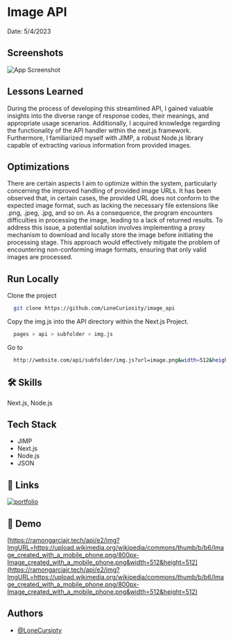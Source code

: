 # Image API
Date: 5/4/2023
## Screenshots

![App Screenshot](http://ramongarciajr.tech/Image%20API.png)


## Lessons Learned

During the process of developing this streamlined API, I gained valuable insights into the diverse range of response codes, their meanings, and appropriate usage scenarios. Additionally, I acquired knowledge regarding the functionality of the API handler within the next.js framework. Furthermore, I familiarized myself with JIMP, a robust Node.js library capable of extracting various information from provided images.


## Optimizations


There are certain aspects I aim to optimize within the system, particularly concerning the improved handling of provided image URLs. It has been observed that, in certain cases, the provided URL does not conform to the expected image format, such as lacking the necessary file extensions like .png, .jpeg, .jpg, and so on. As a consequence, the program encounters difficulties in processing the image, leading to a lack of returned results. To address this issue, a potential solution involves implementing a proxy mechanism to download and locally store the image before initiating the processing stage. This approach would effectively mitigate the problem of encountering non-conforming image formats, ensuring that only valid images are processed.


## Run Locally

Clone the project

```bash
  git clone https://github.com/LoneCuriosity/image_api
```

Copy the img.js into the API directory within the Next.js Project.

```bash
  pages > api > subfolder > img.js
```

Go to

```bash
  http://website.com/api/subfolder/img.js?url=image.png&width=512&height=512
```


## 🛠 Skills
Next.js, Node.js


## Tech Stack

- JIMP
- Next.js
- Node.js
- JSON

## 🔗 Links
[![portfolio](https://img.shields.io/badge/my_portfolio-000?style=for-the-badge&logo=ko-fi&logoColor=white)](https://ramongarciajr.tech/)

## 🔗 Demo
[https://ramongarciajr.tech/api/e2/img?ImgURL=https://upload.wikimedia.org/wikipedia/commons/thumb/b/b6/Image_created_with_a_mobile_phone.png/800px-Image_created_with_a_mobile_phone.png&width=512&height=512](https://ramongarciajr.tech/api/e2/img?ImgURL=https://upload.wikimedia.org/wikipedia/commons/thumb/b/b6/Image_created_with_a_mobile_phone.png/800px-Image_created_with_a_mobile_phone.png&width=512&height=512)

## Authors

- [@LoneCursioty](https://www.github.com/LoneCursioty)

